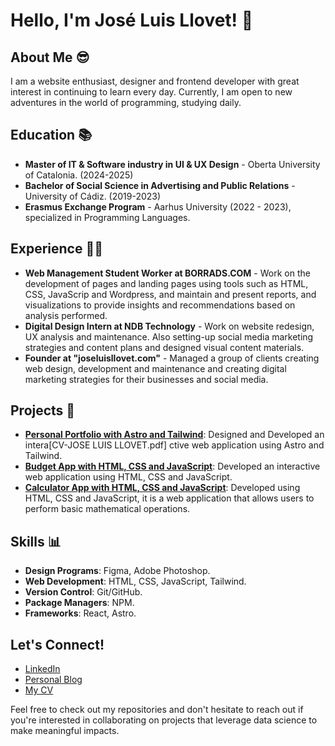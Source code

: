 # Hello, I'm José Luis Llovet! 👋

## About Me :sunglasses:
I am a website enthusiast, designer and frontend developer with great interest in continuing to learn every day. Currently, I am open to new adventures in the world of programming, studying daily.

## Education :books:
- **Master of IT & Software industry in UI & UX Design** - Oberta University of Catalonia. (2024-2025)
- **Bachelor of Social Science in Advertising and Public Relations** - University of Cádiz. (2019-2023)
- **Erasmus Exchange Program** - Aarhus University (2022 - 2023), specialized in Programming Languages.


## Experience :technologist:
- **Web Management Student Worker at BORRADS.COM** - Work on the development of pages and landing pages using tools such as HTML, CSS, JavaScrip and Wordpress, and maintain and present reports, and visualizations to provide insights and recommendations based on analysis performed.
- **Digital Design Intern at NDB Technology** - Work on website redesign, UX analysis and maintenance. Also setting-up social media marketing strategies and content plans and designed visual content materials.
- **Founder at "joseluisllovet.com"** - Managed a group of clients creating web design, development and maintenance and creating digital marketing strategies for their businesses and social media.


## Projects :file_folder:
- **[Personal Portfolio with Astro and Tailwind](https://github.com/joseluisllovet/My-Portfolio-Web)**: Designed and Developed an intera[CV-JOSE LUIS LLOVET.pdf]
ctive web application using Astro and Tailwind.
- **[Budget App with HTML, CSS and JavaScript](https://github.com/joseluisllovet/Budget-App)**: Developed an interactive web application using HTML, CSS and JavaScript.
- **[Calculator App with HTML, CSS and JavaScript](https://github.com/joseluisllovet/Calculator-App)**: Developed using HTML, CSS and JavaScript, it is a web application that allows users to perform basic mathematical operations.

## Skills 📊
- **Design Programs**: Figma, Adobe Photoshop.
- **Web Development**: HTML, CSS, JavaScript, Tailwind.
- **Version Control**: Git/GitHub.
- **Package Managers**: NPM.
- **Frameworks**: React, Astro.


## Let's Connect!
- [LinkedIn](https://www.linkedin.com/in/joseluisllr25/)
- [Personal Blog](https://joseluisllovet.netlify.app/)
- [My CV](https://drive.google.com/file/d/1nyoQVNXLoJm6Kp2kaP145LXM29XIkFUv/view?usp=sharing)

Feel free to check out my repositories and don't hesitate to reach out if you're interested in collaborating on projects that leverage data science to make meaningful impacts.

